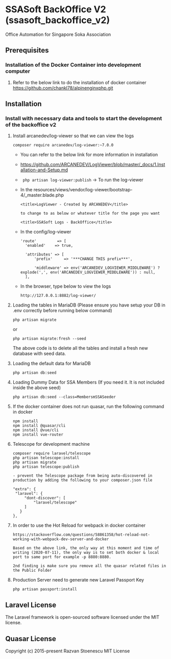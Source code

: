 # SSASoft BackOffice V2 (ssasoft_backoffice_v2)

Office Automation for Singapore Soka Association

## Prerequisites
### Installation of the Docker Container into development computer
1. Refer to the below link to do the installation of docker container
   https://github.com/chankl78/alpinenginxphp.git


## Installation
### Install with necessary data and tools to start the development of the backoffice v2
1. Install arcanedev/log-viewer so that we can view the logs
   ```
   composer require arcanedev/log-viewer:~7.0.0
   ```

   - You can refer to the below link for more information in installation
   - https://github.com/ARCANEDEV/LogViewer/blob/master/_docs/1.Installation-and-Setup.md

   - ``` php artisan log-viewer:publish``` -> To run the log-viewer
   - In the resources/views/vendor/log-viewer/bootstrap-4/_master.blade.php
      ```
      <title>LogViewer - Created by ARCANEDEV</title>

      to change to as below or whatever title for the page you want

      <title>SSASoft Logs - BackOffice</title>
      ```
   - In the config/log-viewer
      ```
      'route'         => [
        'enabled'    => true,

        'attributes' => [
            'prefix'     => '***CHANGE THIS prefix***',

            'middleware' => env('ARCANEDEV_LOGVIEWER_MIDDLEWARE') ? explode(',', env('ARCANEDEV_LOGVIEWER_MIDDLEWARE')) : null,
        ],

      ```
   - In the browser, type below to view the logs
      ```
      http://127.0.0.1:8882/log-viewer/
      ```

2. Loading the tables in MariaDB (Please ensure you have setup your DB in .env correctly before running below command)
   ```
   php artisan migrate
   ```

   or

   ```
   php artisan migrate:fresh --seed
   ```

   The above code is to delete all the tables and install a fresh new database with seed data.

3. Loading the default data for MariaDB
   ```
   php artisan db:seed
   ```

4. Loading Dummy Data for SSA Members (If you need it.  It is not included inside the above seed)
   ```
   php artisan db:seed --class=MembersmSSASeeder
   ```

5. If the docker container does not run quasar, run the following command in docker
   ```
   npm install
   npm install @quasar/cli
   npm install @vue/cli
   npm install vue-router
   ```

6. Telescope for development machine
   ```
   composer require laravel/telescope
   php artisan telescope:install
   php artisan migrate
   php artisan telescope:publish

   - prevent the Telescope package from being auto-discovered in production by adding the following to your composer.json file

   "extra": {
    "laravel": {
        "dont-discover": [
            "laravel/telescope"
        ]
      }
   },
   ```
7. In order to use the Hot Reload for webpack in docker container
   ```
   https://stackoverflow.com/questions/58861358/hot-reload-not-working-with-webpack-dev-server-and-docker

   Based on the above link, the only way at this moment and time of writing (2020-07-11), the only way is to set both docker & local port to same port for example -p 8880:8880.

   2nd finding is make sure you remove all the quasar related files in the Public Folder

   ```

8. Production Server need to generate new Laravel Passport Key
   ```
   php artisan passport:install
   ```

## Laravel License

The Laravel framework is open-sourced software licensed under the MIT license.

## Quasar License

Copyright (c) 2015-present Razvan Stoenescu MIT License

